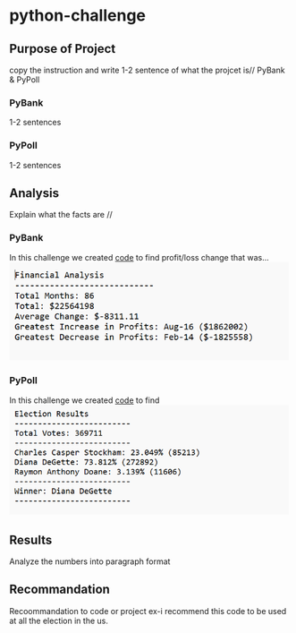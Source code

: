 # python-challenge



## Purpose of Project
copy the instruction and write 1-2 sentence of what the projcet is// PyBank & PyPoll
### PyBank
1-2 sentences

### PyPoll
1-2 sentences


## Analysis 
Explain what the facts are // 
### PyBank
In this challenge we created <a href="PyBank/main.py">code</a> to find profit/loss change that was...
<img src="PyBank/analysis/pybank_analysis.png" width="500">


### PyPoll
In this challenge we created <a href="PyPoll/main.py">code</a> to find 
<img src="PyPoll/analysis/pypoll_analysis.png" width="500">


## Results
Analyze the numbers into paragraph format

## Recommandation 
Recoommandation to code or project
ex-i recommend this code to be used at all the election in the  us.


